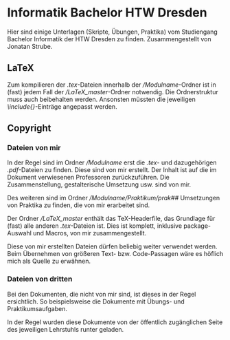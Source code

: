 # Informatik Bachelor HTW Dresden

Hier sind einige Unterlagen (Skripte, Übungen, Praktika) vom Studiengang Bachelor Informatik der HTW Dresden zu finden. Zusammengestellt von Jonatan Strube.

## LaTeX

Zum kompilieren der *.tex*-Dateien innerhalb der */Modulname*-Ordner ist in (fast) jedem Fall der */LaTeX_master*-Ordner notwendig. Die Ordnerstruktur muss auch beibehalten werden. Ansonsten müssten die jeweiligen *\include{}*-Einträge angepasst werden.

## Copyright

### Dateien von mir

In der Regel sind im Ordner */Modulname* erst die *.tex*- und dazugehörigen *.pdf*-Dateien zu finden. Diese sind von mir erstellt. Der Inhalt ist auf die im Dokument verwiesenen Professoren zurückzuführen. Die Zusammenstellung, gestalterische Umsetzung usw. sind von mir.

Des weiteren sind im Ordner */Modulname/Praktikum/prak##* Umsetzungen von Praktika zu finden, die von mir erarbeitet sind.

Der Ordner */LaTeX_master* enthält das TeX-Headerfile, das Grundlage für (fast) alle anderen *.tex*-Dateien ist. Dies ist komplett, inklusive package-Auswahl und Macros, von mir zusammengestellt. 


Diese von mir erstellten Dateien dürfen beliebig weiter verwendet werden. Beim Übernehmen von größeren Text- bzw. Code-Passagen wäre es höflich mich als Quelle zu erwähnen.

### Dateien von dritten

Bei den Dokumenten, die nicht von mir sind, ist dieses in der Regel ersichtlich. So beispielsweise die Dokumente mit Übungs- und Praktikumsaufgaben.

In der Regel wurden diese Dokumente von der öffentlich zugänglichen Seite des jeweiligen Lehrstuhls runter geladen.
